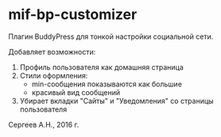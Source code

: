 # mif-bp-customizer

Плагин BuddyPress для тонкой настройки социальной сети. 

Добавляет возможности:

1. Профиль пользователя как домашняя страница
2. Стили оформления:
    - min-сообщения показываются как большие
    - красивый вид сообщений
3. Убирает вкладки "Сайты" и "Уведомления" со страницы пользователя
 





Сергеев А.Н., 2016 г.
